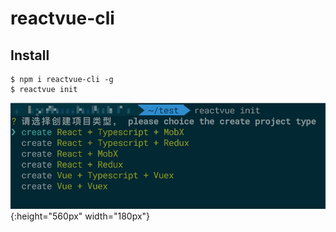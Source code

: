 # reactvue-cli

## Install

```
$ npm i reactvue-cli -g 
$ reactvue init
```

![step](/doc/step.jpg){:height="560px" width="180px"}